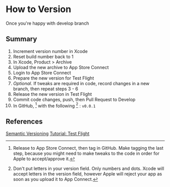 # How to Version

Once you're happy with develop branch

## Summary

1. Increment version number in Xcode
2. Reset build number back to 1
3. In Xcode, Product > Archive
4. Upload the new archive to App Store Connect
5. Login to App Store Connect
6. Prepare the new version for Test Flight
7. *Optional*. If tweaks are required in code, record changes in a new branch, then repeat steps 3 - 6
8. Release the new version in Test Flight
9. Commit code changes, push, then Pull Request to Develop
10. In GitHub, [^create a tag] with the following [^name format] : `v0.0.1`

## References

[Semantic Versioning](https://semver.org)
[Tutorial: Test Flight](https://www.raywenderlich.com/5352-testflight-tutorial-ios-beta-testing)

[^create a tag]: Release to App Store Connect, then tag in GitHub. Make tagging the last step, because you might need to make tweaks to the code in order for Apple to accept/approve it.

[^name format]: Don't put letters in your version field. Only numbers and dots. Xcode will accept letters in the version field, however Apple will reject your app as soon as you upload it to App Connect.
